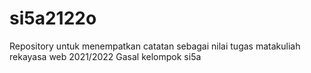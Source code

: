 # si5a2122o
Repository untuk menempatkan catatan sebagai nilai tugas matakuliah rekayasa web 2021/2022 Gasal kelompok si5a
